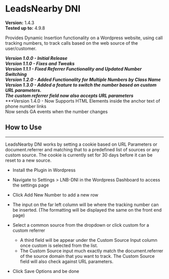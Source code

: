 # LeadsNearby DNI

**Version:** 1.4.3<br/>
**Tested up to:** 4.9.8

Provides Dynamic Insertion functionality on a Wordpress website, using call tracking numbers, to track calls based on the web source of the user/customer.

***Version 1.0.0 - Initial Release***  
***Version 1.1.0 - Fixes and Tweaks***  
***Version 1.1.1 - Fixed Referrer Functionality and Updated Number Switching***  
***Version 1.2.0 - Added Functionality for Multiple Numbers by Class Name***  
***Version 1.3.0 - Added a feature to switch the number based on custom URL parameters.    
                   The custom referrer field now also accepts URL parameters***  
***Version 1.4.0 - Now Supports HTML Elements inside the anchor text of phone number links  
                   Now sends GA events when the number changes  
                   


## How to Use
***

LeadsNearby DNI works by setting a cookie based on URL Parameters or document.referrer and matching that to a predefined list of sources or any custom source.  The cookie is currently set for 30 days before it can be reset to a new source.

* Install the Plugin in Wordpress

* Navigate to Settings > LNB-DNI in the Wordpress Dashboard to access the settings page

* Click Add New Number to add a new row

* The input on the far left column will be where the tracking number can be inserted. (The formatting will be displayed the same on the   front end page)

* Select a common source from the dropdown or click custom for a custom referrer
  * A third field will be appear under the Custom Source Input column once custom is selected from the list.
  * The Custom Source input much exactly match the document.referrer of the source domain that you want to track.  The Custom Source field will also check against URL parameters.
  
 * Click Save Options and be done

